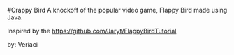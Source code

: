 #Crappy Bird
A knockoff of the popular video game, Flappy Bird made using Java.

Inspired by the https://github.com/Jaryt/FlappyBirdTutorial

by:
Veriaci
